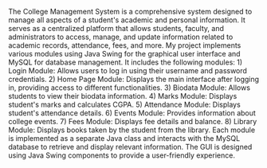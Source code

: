 The College Management System is a comprehensive system designed to manage all aspects of a student's academic and personal information. 
It serves as a centralized platform that allows students, faculty, and administrators to access, manage, and update information related to academic records, attendance, fees, and more. 
My project implements various modules using Java Swing for the graphical user interface and MySQL for database management. It includes the following modules:
         1) Login Module: Allows users to log in using their username and password credentials.
         2) Home Page Module: Displays the main interface after logging in, providing access to different functionalities.
         3) Biodata Module: Allows students to view their biodata information.
         4) Marks Module: Displays student's marks and calculates CGPA.
         5) Attendance Module: Displays student's attendance details.
         6) Events Module: Provides information about college events.
         7) Fees Module: Displays fee details and balance.
         8) Library Module: Displays books taken by the student from the library.
Each module is implemented as a separate Java class and interacts with the MySQL database to retrieve and display relevant information. The GUI is designed using Java Swing components to provide a user-friendly experience.
